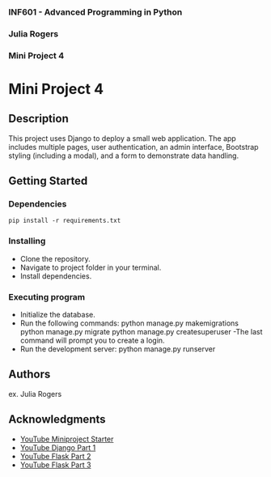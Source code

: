 ### INF601 - Advanced Programming in Python
### Julia Rogers
### Mini Project 4

# Mini Project 4

## Description

This project uses Django to deploy a small web application. The app includes multiple pages, user authentication, an admin interface, Bootstrap styling (including a modal), and a form to demonstrate data handling.

## Getting Started
 
### Dependencies

```
pip install -r requirements.txt
```

### Installing

* Clone the repository.
* Navigate to project folder in your terminal.
* Install dependencies.

### Executing program

* Initialize the database.
* Run the following commands: 
python manage.py makemigrations
python manage.py migrate
python manage.py createsuperuser
-The last command will prompt you to create a login.
* Run the development server: 
python manage.py runserver

## Authors

ex. Julia Rogers

## Acknowledgments

* [YouTube Miniproject Starter](https://www.youtube.com/watch?v=XcEXR-9wT8I)
* [YouTube Django Part 1](https://www.youtube.com/watch?v=lo5atoJdNX8)
* [YouTube Flask Part 2](https://www.youtube.com/watch?v=ueZepb0qFvA)
* [YouTube Flask Part 3](https://www.youtube.com/watch?v=WuT-bi6ctjc)